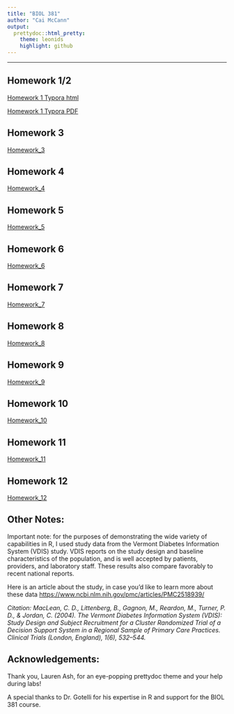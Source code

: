 ```yaml
---
title: "BIOL 381"
author: "Cai McCann"
output: 
  prettydoc::html_pretty:
    theme: leonids
    highlight: github
---
```


--------------------------------------------------------------------------------

## Homework 1/2
 
[Homework 1 Typora html](Typora_Homework_1.html) 

[Homework 1 Typora PDF](Typora_Homework_1.pdf)

## Homework 3
[Homework_3](Homework_3.html)

## Homework 4
[Homework_4](Homework_4.html)

## Homework 5
[Homework_5](Homework_5.html)

## Homework 6
[Homework_6](Homework_6.html)

## Homework 7
[Homework_7](Homework_7.html)

## Homework 8
[Homework_8](Homework_8.html)

## Homework 9
[Homework_9](Homework_9.html)

## Homework 10
[Homework_10](Homework_10.html)

## Homework 11
[Homework_11](Homework_11.html)

## Homework 12
[Homework_12](Homework_12.html)


## Other Notes: 
 
Important note: for the purposes of demonstrating the wide variety of capabilities in R, I used study data from the Vermont Diabetes Information System
(VDIS) study. VDIS reports on the study design and baseline characteristics of the population, and is well accepted by patients, providers, and laboratory staff. These results also compare favorably to recent national reports.

Here is an article about the study, in case you’d like to learn more about these data <https://www.ncbi.nlm.nih.gov/pmc/articles/PMC2518939/>

*Citation: MacLean, C. D., Littenberg, B., Gagnon, M., Reardon, M., Turner, P. D., & Jordan, C. (2004). The Vermont Diabetes Information System (VDIS): Study Design and Subject Recruitment for a Cluster Randomized Trial of a Decision Support System in a Regional Sample of Primary Care Practices. Clinical Trials (London, England), 1(6), 532–544.*

## Acknowledgements: 

Thank you, Lauren Ash, for an eye-popping prettydoc theme and your help during labs!

A special thanks to Dr. Gotelli for his expertise in R and support for the BIOL 381 course. 

